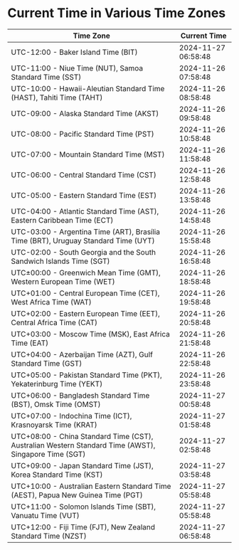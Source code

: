 # Current Time in Various Time Zones

| Time Zone | Current Time |
|-----------|--------------|
| UTC-12:00 - Baker Island Time (BIT) | 2024-11-27 06:58:48 |
| UTC-11:00 - Niue Time (NUT), Samoa Standard Time (SST) | 2024-11-26 07:58:48 |
| UTC-10:00 - Hawaii-Aleutian Standard Time (HAST), Tahiti Time (TAHT) | 2024-11-26 08:58:48 |
| UTC-09:00 - Alaska Standard Time (AKST) | 2024-11-26 09:58:48 |
| UTC-08:00 - Pacific Standard Time (PST) | 2024-11-26 10:58:48 |
| UTC-07:00 - Mountain Standard Time (MST) | 2024-11-26 11:58:48 |
| UTC-06:00 - Central Standard Time (CST) | 2024-11-26 12:58:48 |
| UTC-05:00 - Eastern Standard Time (EST) | 2024-11-26 13:58:48 |
| UTC-04:00 - Atlantic Standard Time (AST), Eastern Caribbean Time (ECT) | 2024-11-26 14:58:48 |
| UTC-03:00 - Argentina Time (ART), Brasília Time (BRT), Uruguay Standard Time (UYT) | 2024-11-26 15:58:48 |
| UTC-02:00 - South Georgia and the South Sandwich Islands Time (SGT) | 2024-11-26 16:58:48 |
| UTC±00:00 - Greenwich Mean Time (GMT), Western European Time (WET) | 2024-11-26 18:58:48 |
| UTC+01:00 - Central European Time (CET), West Africa Time (WAT) | 2024-11-26 19:58:48 |
| UTC+02:00 - Eastern European Time (EET), Central Africa Time (CAT) | 2024-11-26 20:58:48 |
| UTC+03:00 - Moscow Time (MSK), East Africa Time (EAT) | 2024-11-26 21:58:48 |
| UTC+04:00 - Azerbaijan Time (AZT), Gulf Standard Time (GST) | 2024-11-26 22:58:48 |
| UTC+05:00 - Pakistan Standard Time (PKT), Yekaterinburg Time (YEKT) | 2024-11-26 23:58:48 |
| UTC+06:00 - Bangladesh Standard Time (BST), Omsk Time (OMST) | 2024-11-27 00:58:48 |
| UTC+07:00 - Indochina Time (ICT), Krasnoyarsk Time (KRAT) | 2024-11-27 01:58:48 |
| UTC+08:00 - China Standard Time (CST), Australian Western Standard Time (AWST), Singapore Time (SGT) | 2024-11-27 02:58:48 |
| UTC+09:00 - Japan Standard Time (JST), Korea Standard Time (KST) | 2024-11-27 03:58:48 |
| UTC+10:00 - Australian Eastern Standard Time (AEST), Papua New Guinea Time (PGT) | 2024-11-27 05:58:48 |
| UTC+11:00 - Solomon Islands Time (SBT), Vanuatu Time (VUT) | 2024-11-27 05:58:48 |
| UTC+12:00 - Fiji Time (FJT), New Zealand Standard Time (NZST) | 2024-11-27 06:58:48 |
